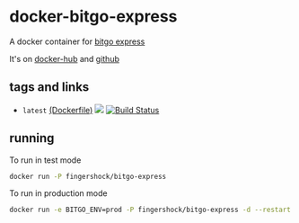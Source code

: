 # docker-bitgo-express
A docker container for [bitgo express](https://github.com/BitGo/BitGoJS)

It's on [docker-hub](https://hub.docker.com/r/fingershock/bitgo-express/) and [github](https://github.com/iJJi/docker-bitgo-express)

## tags and links
 * `latest` [(Dockerfile)](https://github.com/ijji/docker-bitgo-express/blob/master/Dockerfile) [![](https://images.microbadger.com/badges/image/fingershock/bitgo-express.svg)](https://microbadger.com/images/fingershock/bitgo-express "Get your own image badge on microbadger.com") [![Build Status](https://travis-ci.org/iJJi/docker-bitgo-express.svg?branch=master)](https://travis-ci.org/iJJi/docker-bitgo-express)

## running

To run in test mode
```sh
docker run -P fingershock/bitgo-express
```

To run in production mode
```sh
docker run -e BITGO_ENV=prod -P fingershock/bitgo-express -d --restart always
```

